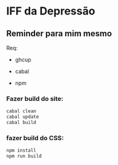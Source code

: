 # IFF da Depressão



## Reminder para mim mesmo

Req:

- ghcup

- cabal

- npm

### Fazer build do site:

```sh
cabal clean
cabal update
cabal build
```

### fazer build do CSS:

```sh
npm install
npm run build
```
